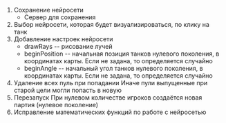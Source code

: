 1. Сохранение нейросети
    * Сервер для сохранения
2. Выбор нейросети, которая будет визуализироваться, по клику на танк
3. Добавление настроек нейросети
    * drawRays -- рисование лучей
    * beginPosition -- начальная позиция танков нулевого поколения, в координатах карты. Если не задана, то определяется случайно
    * beginAngle -- начальный угол танков нулевого поколения, в координатах карты. Если не задана, то определяется случайно
4. Удаление всех пуль при попадании
    Иначе пули выпущенные при старой цели могли попасть в новую
5. Перезапуск
    При нулевом количестве игроков создаётся новая партия (нулевое поколение)
6. Исправление математических функций по работе с нейросетью
